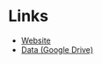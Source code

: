 # Links #
* [Website](https://ceeoinnovations.github.io/spike-backpacks/)
* [Data (Google Drive)](https://drive.google.com/drive/folders/1nL2nM79nUQbq1db0-qiI9WhYid1G4tI6?usp=sharing)
